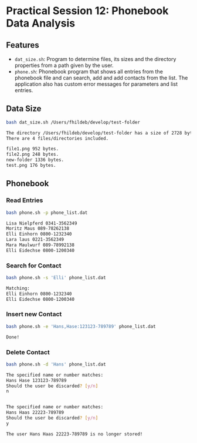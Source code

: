 # Practical Session 12: Phonebook Data Analysis

## Features

- `dat_size.sh`: Program to determine files, its sizes and the directory properties from a path given by the user.
- `phone.sh`: Phonebook program that shows all entries from the phonebook file and can search, add and add contacts from the list. The application also has custom error messages for parameters and list entries.

## Data Size

```bash
bash dat_size.sh /Users/fhildeb/develop/test-folder
```

```bash
The directory /Users/fhildeb/develop/test-folder has a size of 2728 bytes.
There are 4 files/directories included.

file1.png 952 bytes.
file2.png 248 bytes.
new-folder 1336 bytes.
test.png 176 bytes.
```

## Phonebook

### Read Entries

```bash
bash phone.sh -p phone_list.dat
```

```bash
Lisa Nielpferd 0341-3562349
Moritz Maus 089-78262138
Elli Einhorn 0800-1232340
Lara laus 0221-3562349
Mara Maulwurf 089-78992138
Elli Eidechse 0800-1200340
```

### Search for Contact

```bash
bash phone.sh -s 'Elli' phone_list.dat
```

```bash
Matching:
Elli Einhorn 0800-1232340
Elli Eidechse 0800-1200340
```

### Insert new Contact

```bash
bash phone.sh -e 'Hans,Hase:123123-789789' phone_list.dat
```

```bash
Done!
```

### Delete Contact

```bash
bash phone.sh -d 'Hans' phone_list.dat
```

```bash
The specified name or number matches:
Hans Hase 123123-789789
Should the user be discarded? [y/n]
n


The specified name or number matches:
Hans Haas 22223-789789
Should the user be discarded? [y/n]
y

The user Hans Haas 22223-789789 is no longer stored!
```
